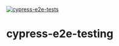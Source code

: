[![cypress-e2e-tests](https://github.com/PrinceSoni83/cypress-e2e-testing/actions/workflows/test.yml/badge.svg?branch=main&event=push)](https://github.com/PrinceSoni83/cypress-e2e-testing/actions/workflows/test.yml)
# cypress-e2e-testing

